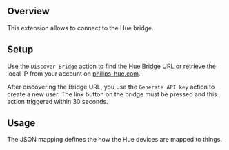## Overview

This extension allows to connect to the Hue bridge.

## Setup

Use the `Discover Bridge` action to find the Hue Bridge URL or retrieve the local IP from your account on [philips-hue.com](https://www.philips-hue.com/).

After discovering the Bridge URL, you use the `Generate API key` action to create a new user.
The link button on the bridge must be pressed and this action triggered within 30 seconds.

## Usage

The JSON mapping defines the how the Hue devices are mapped to things.
